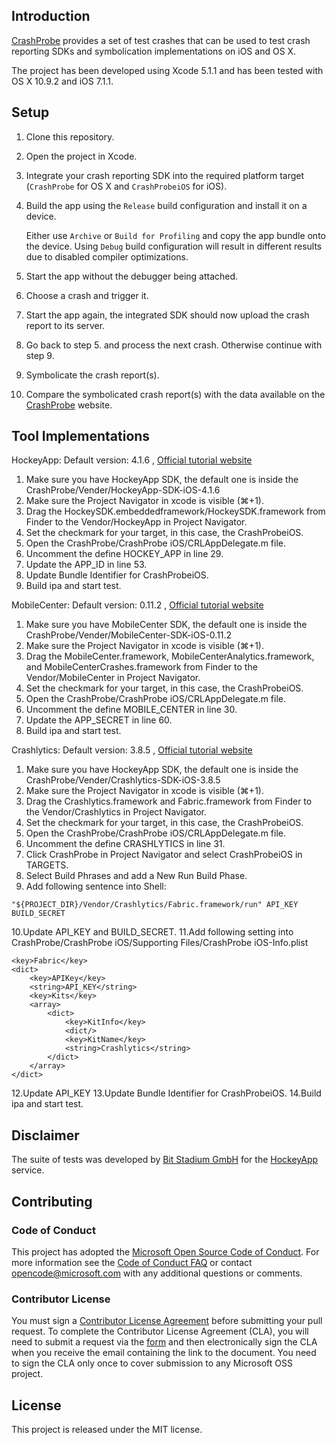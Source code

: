 ## Introduction

[CrashProbe](http://crashprobe.com/) provides a set of test crashes that can be used to test crash reporting SDKs and symbolication implementations on iOS and OS X.

The project has been developed using Xcode 5.1.1 and has been tested with OS X 10.9.2 and iOS 7.1.1.

## Setup

1. Clone this repository.
2. Open the project in Xcode.
3. Integrate your crash reporting SDK into the required platform target (`CrashProbe` for OS X and `CrashProbeiOS` for iOS).
4. Build the app using the `Release` build configuration and install it on a device.

   Either use `Archive` or `Build for Profiling` and copy the app bundle onto the device. Using `Debug` build configuration will result in different results due to disabled compiler optimizations.
5. Start the app without the debugger being attached.
6. Choose a crash and trigger it.
7. Start the app again, the integrated SDK should now upload the crash report to its server.
8. Go back to step 5. and process the next crash. Otherwise continue with step 9.
9. Symbolicate the crash report(s).
10. Compare the symbolicated crash report(s) with the data available on the [CrashProbe](http://crashprobe.com/) website.

## Tool Implementations

HockeyApp: Default version: 4.1.6 , [Official tutorial website](https://support.hockeyapp.net/kb/client-integration-ios-mac-os-x-tvos/hockeyapp-for-ios)
1. Make sure you have HockeyApp SDK, the default one is inside the CrashProbe/Vender/HockeyApp-SDK-iOS-4.1.6
2. Make sure the Project Navigator in xcode is visible (⌘+1).
3. Drag the HockeySDK.embeddedframework/HockeySDK.framework from Finder to the Vendor/HockeyApp in Project Navigator.
4. Set the checkmark for your target, in this case, the CrashProbeiOS.
5. Open the CrashProbe/CrashProbe iOS/CRLAppDelegate.m file.
6. Uncomment the define HOCKEY_APP in line 29.
7. Update the APP_ID in line 53.
8. Update Bundle Identifier for CrashProbeiOS.
9. Build ipa and start test.

MobileCenter: Default version: 0.11.2 , [Official tutorial website](https://docs.microsoft.com/en-us/mobile-center/sdk/getting-started/ios)
1. Make sure you have MobileCenter SDK, the default one is inside the CrashProbe/Vender/MobileCenter-SDK-iOS-0.11.2
2. Make sure the Project Navigator in xcode is visible (⌘+1).
3. Drag the MobileCenter.framework, MobileCenterAnalytics.framework, and MobileCenterCrashes.framework from Finder to the Vendor/MobileCenter in Project Navigator.
4. Set the checkmark for your target, in this case, the CrashProbeiOS.
5. Open the CrashProbe/CrashProbe iOS/CRLAppDelegate.m file.
6. Uncomment the define MOBILE_CENTER in line 30.
7. Update the APP_SECRET in line 60.
8. Build ipa and start test.

Crashlytics: Default version: 3.8.5 , [Official tutorial website](https://fabric.io/kits/ios/crashlytics/manual-install)
1. Make sure you have HockeyApp SDK, the default one is inside the CrashProbe/Vender/Crashlytics-SDK-iOS-3.8.5
2. Make sure the Project Navigator in xcode is visible (⌘+1).
3. Drag the Crashlytics.framework and Fabric.framework from Finder to the Vendor/Crashlytics in Project Navigator.
4. Set the checkmark for your target, in this case, the CrashProbeiOS.
5. Open the CrashProbe/CrashProbe iOS/CRLAppDelegate.m file.
6. Uncomment the define CRASHLYTICS in line 31.
7. Click CrashProbe in Project Navigator and select CrashProbeiOS in TARGETS.
8. Select Build Phrases and add a New Run Build Phase.
9. Add following sentence into Shell:
```
"${PROJECT_DIR}/Vendor/Crashlytics/Fabric.framework/run" API_KEY BUILD_SECRET
```
10.Update API_KEY and BUILD_SECRET.
11.Add following setting into CrashProbe/CrashProbe iOS/Supporting Files/CrashProbe iOS-Info.plist
```
<key>Fabric</key>
<dict>
    <key>APIKey</key>
    <string>API_KEY</string>
    <key>Kits</key>
    <array>
        <dict>
            <key>KitInfo</key>
            <dict/>
            <key>KitName</key>
            <string>Crashlytics</string>
        </dict>
    </array>
</dict>
```
12.Update API_KEY
13.Update Bundle Identifier for CrashProbeiOS.
14.Build ipa and start test.

## Disclaimer

The suite of tests was developed by [Bit Stadium GmbH](http://hockeyapp.net/) for the [HockeyApp](http://hockeyapp.net) service.

## Contributing

### Code of Conduct

This project has adopted the [Microsoft Open Source Code of Conduct](https://opensource.microsoft.com/codeofconduct/). For more information see the [Code of Conduct FAQ](https://opensource.microsoft.com/codeofconduct/faq/) or contact [opencode@microsoft.com](mailto:opencode@microsoft.com) with any additional questions or comments.

### Contributor License

You must sign a [Contributor License Agreement](https://cla.microsoft.com/) before submitting your pull request. To complete the Contributor License Agreement (CLA), you will need to submit a request via the [form](https://cla.microsoft.com/) and then electronically sign the CLA when you receive the email containing the link to the document. You need to sign the CLA only once to cover submission to any Microsoft OSS project. 

## License

This project is released under the MIT license.
